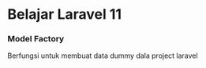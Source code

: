<h1>Belajar Laravel 11</h1>

<h3>Model Factory</h3>
<p>
    Berfungsi untuk membuat data dummy dala project laravel
</p>
